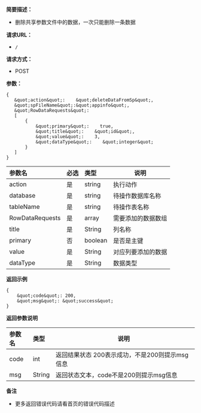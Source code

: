 **简要描述：**

- 删除共享参数文件中的数据，一次只能删除一条数据

**请求URL：**
- ` / `

**请求方式：**
- POST

**参数：**

 ```
{
    &quot;action&quot;:    &quot;deleteDataFromSp&quot;,
    &quot;spFileName&quot;:&quot;appinfo&quot;,
    &quot;RowDataRequests&quot;:
    [
        {
            &quot;primary&quot;:    true,
            &quot;title&quot;:    &quot;id&quot;,
            &quot;value&quot;:    3,
            &quot;dataType&quot;:    &quot;integer&quot;
        }
    ]
}

 ```


|参数名|必选|类型|说明|
|:----    |:---|:----- |-----   |
|action |是  |string |执行动作   |
|database |是  |string | 待操作数据库名称    |
|tableName     |是  |string | 待操作表名称    |
|RowDataRequests     |是  |array |需要添加的数据数组 |
|title     |是  |String | 列名称    |
|primary     |否  |boolean | 是否是主键    |
|value     |是  |String | 对应列要添加的数据    |
|dataType     |是  |String | 数据类型    |

 **返回示例**

```
{
    &quot;code&quot;: 200,
    &quot;msg&quot;: &quot;success&quot;
}
```

 **返回参数说明**

|参数名|类型|说明|
|:-----  |:-----|-----                           |
|code |int   |返回结果状态 200表示成功，不是200则提示msg信息  |
|msg |String   |返回状态文本，code不是200则提示msg信息  |


 **备注**

- 更多返回错误代码请看首页的错误代码描述



